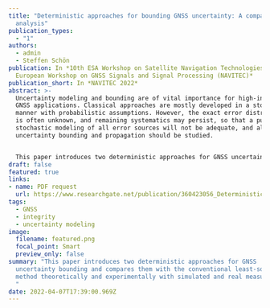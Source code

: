 ```yaml
---
title: "Deterministic approaches for bounding GNSS uncertainty: A comparative
  analysis"
publication_types:
  - "1"
authors:
  - admin
  - Steffen Schön
publication: In *10th ESA Workshop on Satellite Navigation Technologies and
  European Workshop on GNSS Signals and Signal Processing (NAVITEC)*
publication_short: In *NAVITEC 2022*
abstract: >-
  Uncertainty modeling and bounding are of vital importance for high-integrity
  GNSS applications. Classical approaches are mostly developed in a stochastic
  manner with probabilistic assumptions. However, the exact error distribution
  is often unknown, and remaining systematics may persist, so that a purely
  stochastic modeling of all error sources will not be adequate, and alternative
  uncertainty bounding and propagation should be studied. 


  This paper introduces two deterministic approaches for GNSS uncertainty bounding and compares them with the conventional least-squares method theoretically and experimentally with simulated and real measurements. Both methods use deterministic intervals to denote observation uncertainty, subsequently following a linear uncertainty propagation instead of quadratic one. The interval extension of least-squares transfers the uncertainty into the position domain in the form of zonotope and further bound the stochasticity by the extended point confidence domain. As a comparison, the other method takes advantage of geometrical constraints and convex optimization, leading to a polytopic solution set and zonotopic confidence region. We show their theoretical similarities and highlight different interpretations in practice. Nevertheless, both are sufficient to account for both random and systematic components of uncertainty.
draft: false
featured: true
links: 
- name: PDF request
  url: https://www.researchgate.net/publication/360423056_Deterministic_Approaches_for_Bounding_GNSS_Uncertainty_A_Comparative_Analysis
tags:
  - GNSS
  - integrity
  - uncertainty modeling
image:
  filename: featured.png
  focal_point: Smart
  preview_only: false
summary: "This paper introduces two deterministic approaches for GNSS
  uncertainty bounding and compares them with the conventional least-squares
  method theoretically and experimentally with simulated and real measurements.
  "
date: 2022-04-07T17:39:00.969Z
---
```

